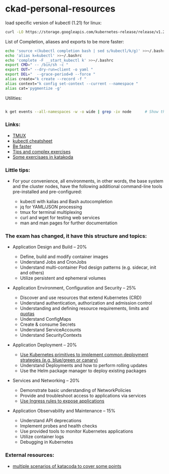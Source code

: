 # ckad-personal-resources
load specific version of kubectl (1.21) for linux:

```bash
curl -LO https://storage.googleapis.com/kubernetes-release/release/v1.21.1/bin/linux/amd64/kubectl  && chmod +x kubectl && mv kubectl /usr/bin 
```


List of Completion, aliases and exports to be more faster:

```bash
echo 'source <(kubectl completion bash | sed s/kubectl/k/g)' >>~/.bashrc
echo 'alias k=kubectl' >>~/.bashrc
echo 'complete -F __start_kubectl k' >>~/.bashrc
export CMD=" -- /bin/sh -c "
export OUT=" --dry-run=client -o yaml "
export DEL="  --grace-period=0 --force "
alias create="k create --record -f "
alias context="k config set-context --current --namespace "
alias cat='pygmentize -g'

```

Utilities:
```bash

k get events --all-namespaces -w -o wide | grep -iv node      # Show the modiofications related with all objects except Nodes. 

```


### Links:
  * [TMUX](https://tmuxcheatsheet.com/)
  * [kubectl cheatsheet](https://kubernetes.io/docs/reference/kubectl/cheatsheet/)
  * [Be faster](https://faun.pub/be-fast-with-kubectl-1-18-ckad-cka-31be00acc443)
  * [Tips and complex exercises](https://codeburst.io/kubernetes-ckad-weekly-challenges-overview-and-tips-7282b36a2681)
  * [Some exercisaes in katakoda](https://dev.to/liptanbiswas/ckad-practice-questions-4mpn)

### Little tips:

*  For your convenience, all environments, in other words, the base system and the cluster nodes, have the following additional command-line tools pre-installed and pre-configured:

   * kubectl with kalias and Bash autocompletion
   * jq for YAML/JSON processing
   * tmux for terminal multiplexing
   * curl and wget for testing web services
   * man and man pages for further documentation



### The exam has changed, it have this structure and topics:


 * Application Design and Build – 20%

   *  Define, build and modify container images
   *  Understand Jobs and CronJobs
   *  Understand multi-container Pod design patterns (e.g. sidecar, init and others)
   *  Utilize persistent and ephemeral volumes

 * Application Environment, Configuration and Security – 25%

   *  Discover and use resources that extend Kubernetes (CRD)
   *  Understand authentication, authorization and admission control
   *  Understanding and defining resource requirements, limits and [quotas](https://katacoda.com/pso-sander-van-vugt/scenarios/sander-cka-quota)
   *  Understand ConfigMaps
   *  Create & consume Secrets
   *  Understand ServiceAccounts
   *  Understand SecurityContexts

 * Application Deployment – 20% 

   *  [Use Kubernetes primitives to implement common deployment strategies (e.g. blue/green or canary)](https://harness.io/blog/blue-green-canary-deployment-strategies/)
   *  Understand Deployments and how to perform rolling updates
   *  Use the Helm package manager to deploy existing packages

 * Services and Networking – 20%

   *  Demonstrate basic understanding of NetworkPolicies
   *  Provide and troubleshoot access to applications via services
   *  [Use Ingress rules to expose applications](https://kubernetes.io/docs/concepts/services-networking/ingress/#ingress-rules)

 * Application Observability and Maintenance – 15%

   *  Understand API deprecations
   *  Implement probes and health checks
   *  Use provided tools to monitor Kubernetes applications
   *  Utilize container logs
   *  Debugging in Kubernetes




### External resources:
 
  * [multiple scenarios of katacoda to cover some points](https://katacoda.com/pso-sander-van-vugt)

